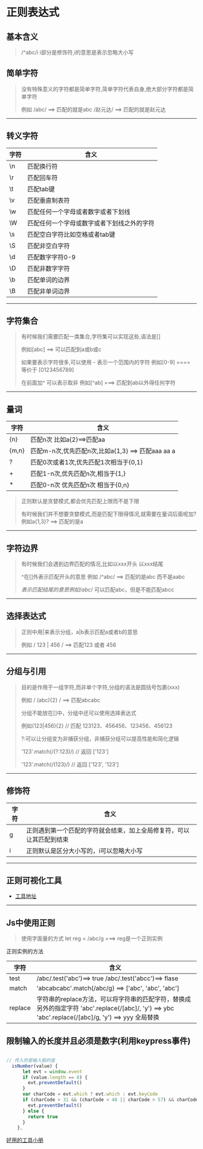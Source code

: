 # 正则表达式

## 基本含义

> /^abc/i  i部分是修饰符,i的意思是表示忽略大小写


## 简单字符

> 没有特殊意义的字符都是简单字符,简单字符代表自身,绝大部分字符都是简单字符
>
> 例如 /abc/ ==> 匹配的就是abc  /赵元达/ ==> 匹配的就是赵元达 
> 

---
## 转义字符

|  字符   | 含义  |
|  ----  | ----  |
|  \n | 匹配换行符 |
|  \r | 匹配回车符 |
|  \t | 匹配tab键 |
|  \v | 匹配垂直制表符 |
|  \w | 匹配任何一个字母或者数字或者下划线 |
|  \W | 匹配任何一个字母或数字或者下划线之外的字符 |
|  \s | 匹配空白字符比如空格或者tab键 |
|  \S | 匹配非空白字符 |
|  \d | 匹配数字字符0-9 |
|  \D | 匹配非数字字符 |
|  \b | 匹配单词的边界 |
|  \B | 匹配非单词边界 |

---

## 字符集合

> 有时候我们需要匹配一类集合,字符集可以实现这些,语法是[]
>
> 例如[abc] ==> 可以匹配到a或b或c
>
>如果要表示字符很多,可以使用 - 表示一个范围内的字符 例如[0-9] ==== 等价于 [0123456789] 
>
>在前面加^ 可以表示取非  例如[^ab] ===> 匹配到ab以外得任何字符
>

--- 


## 量词

|  字符   | 含义  |
|  ----  | ----  |
|  {n} | 匹配n次 比如a{2}==>匹配aa |
|  {m,n} | 匹配m-n次,优先匹配n次,比如a{1,3} ==> 匹配aaa aa a |
|  ? | 匹配0次或者1次,优先匹配1次相当于{0,1} |
|  + | 匹配1-n次,优先匹配n次,相当于{1,} |
|  * | 匹配0-n次 优先匹配n次 相当于{0,n} |

>正则默认是贪婪模式,都会优先匹配上限而不是下限
>
> 有时候我们并不想要贪婪模式,而是匹配下限得情况,就需要在量词后面呢加? 例如a{1,3}? ==> 匹配的是a
>
---


## 字符边界

> 有时候我们会遇到边界匹配的情况,比如以xxx开头 以xxx结尾
>
> ^在[]外表示匹配开头的意思  例如 /^abc/ ==> 匹配的是abc 而不是aabc
>
> $表示匹配结尾的意思 例如 /abc$/ 可以匹配abc，但是不能匹配abcc
>

----

## 选择表达式

>
>正则中用|来表示分组，a|b表示匹配a或者b的意思
>
>例如 / 123 | 456 / ==> 匹配123 或者 456 
>
>
>

---


## 分组与引用

>
>目的是作用于一组字符,而非单个字符,分组的语法是圆括号包裹(xxx)
>
>例如 / (abc){2} / ==> 匹配abcabc
>
>分组不能放在[]中，分组中还可以使用选择表达式
>
>例如(123|456){2} // 匹配 123123、456456、123456、456123
>
>?:可以让分组变为非捕获分组，非捕获分组可以提高性能和简化逻辑
>
>'123'.match(/(?:123)/) // 返回 ['123']
>
>'123'.match(/(123)/)  // 返回 ['123', '123']

---


## 修饰符


| 字符 | 含义  |
|  ---  | ---  |
|  g  |   正则遇到第一个匹配的字符就会结束，加上全局修复符，可以让其匹配到结束   |
|  i  |   正则默认是区分大小写的，i可以忽略大小写    |

---


## 正则可视化工具

- [工具地址](https://jex.im/regulex/#!flags=&re=%5E(a%7Cc)*%3F%24)

---



## Js中使用正则

>
>使用字面量的方式 let reg = /abc/g  ===> reg是一个正则实例
>
正则实例的方法

| 字符 | 含义  |
|  ---  | ---  |
|  test  |   /abc/.test('abc')==> true  /abc/.test('abcc')==> flase   |
|  match  |   'abcabcabc'.match(/abc/g) ==> ['abc', 'abc', 'abc']    |
|  replace  |  字符串的replace方法，可以将字符串的匹配字符，替换成另外的指定字符  'abc'.replace(/[abc]/, 'y') ==> ybc  'abc'.replace(/[abc]/g, 'y') ==> yyy 全局替换 |



## 限制输入的长度并且必须是数字(利用keypress事件)

```javascript

// 传入的是输入框的值
  isNumber(value) {
      let evt = window.event
      if (value.length == 8) {
        evt.preventDefault()
      }
      var charCode = evt.which ? evt.which : evt.keyCode
      if (charCode > 31 && (charCode < 48 || charCode > 57) && charCode !== 46) {
        evt.preventDefault()
      } else {
        return true
      }
    },

```



[好用的工具小册](https://r2coding.com/#/README?id=%E6%AD%A3%E5%88%99%E8%A1%A8%E8%BE%BE%E5%BC%8F)